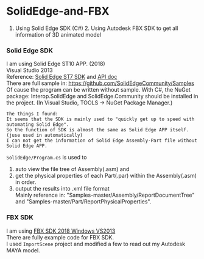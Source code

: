 # SolidEdge-and-FBX
1. Using Solid Edge SDK (C#)   2. Using Autodesk FBX SDK to get all information of 3D animated model


### Solid Edge SDK
I am using Solid Edge ST10 APP. (2018)  
Visual Studio 2013  
Reference: [Solid Edge ST7 SDK](http://support.industrysoftware.automation.siemens.com/training/se/107/api/webframe.html) and [API doc](https://www.plm.automation.siemens.com/zh_cn/Images/Solid_Edge_API_tcm78-125829.pdf)   
There are full sample in: https://github.com/SolidEdgeCommunity/Samples  
Of cause the program can be written without sample. With C#, the NuGet package: Interop.SolidEdge and SolidEdge.Community should be installed in the project. (In Visual Studio, TOOLS -> NuGet Package Manager.)  

```
The things I found:
It seems that the SDK is mainly used to "quickly get up to speed with automating Solid Edge".  
So the function of SDK is almost the same as Solid Edge APP itself. (juse used in automatically)  
I can not get the information of Solid Edge Assembly-Part file without Solid Edge APP.  

```
`SolidEdge/Program.cs` is used to  
1. auto view the file tree of Assembly(.asm) and  
2. get the physical properties of each Part(.par) within the Assembly(.asm) in order.  
3. output the results into .xml file format  
Mainly reference in: "Samples-master/Assembly/ReportDocumentTree" and "Samples-master/Part/ReportPhysicalProperties".

  

### FBX SDK 
I am using [FBX SDK 2018 Windows VS2013](http://usa.autodesk.com/adsk/servlet/pc/item?siteID=123112&id=26416130)  
There are fully example code for FBX SDK.  
I used `ImportScene` project and modified a few to read out my Autodesk MAYA model.  
